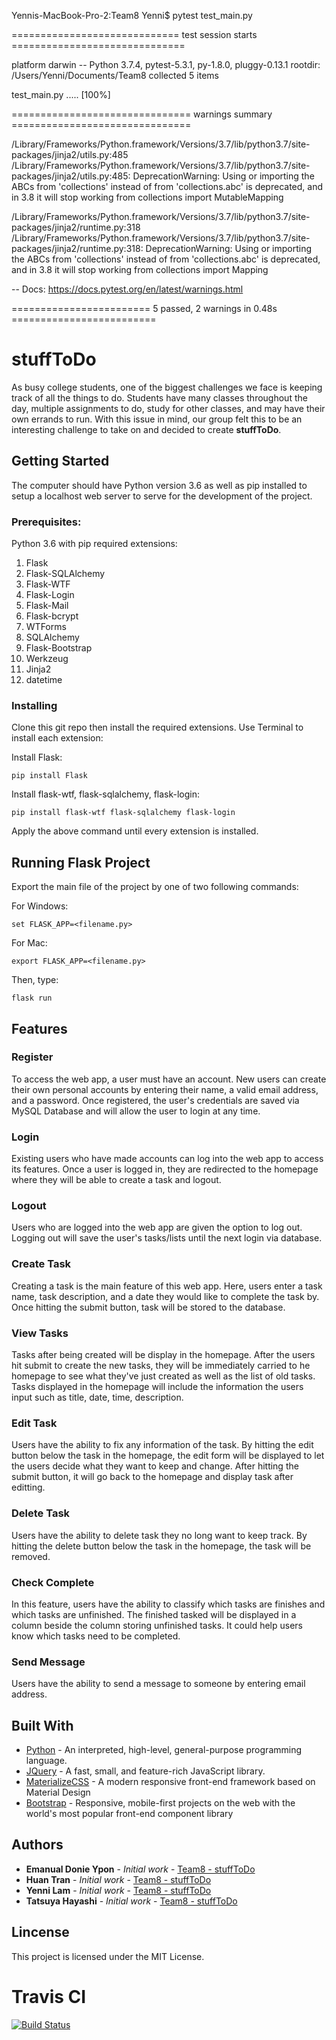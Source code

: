 Yennis-MacBook-Pro-2:Team8 Yenni$ pytest test_main.py

============================= test session starts ==============================

platform darwin -- Python 3.7.4, pytest-5.3.1, py-1.8.0, pluggy-0.13.1
rootdir: /Users/Yenni/Documents/Team8
collected 5 items                                                              

test_main.py .....                                                       [100%]

=============================== warnings summary ===============================

/Library/Frameworks/Python.framework/Versions/3.7/lib/python3.7/site-packages/jinja2/utils.py:485
  /Library/Frameworks/Python.framework/Versions/3.7/lib/python3.7/site-packages/jinja2/utils.py:485: DeprecationWarning: Using or importing the ABCs from 'collections' instead of from 'collections.abc' is deprecated, and in 3.8 it will stop working
    from collections import MutableMapping

/Library/Frameworks/Python.framework/Versions/3.7/lib/python3.7/site-packages/jinja2/runtime.py:318
  /Library/Frameworks/Python.framework/Versions/3.7/lib/python3.7/site-packages/jinja2/runtime.py:318: DeprecationWarning: Using or importing the ABCs from 'collections' instead of from 'collections.abc' is deprecated, and in 3.8 it will stop working
    from collections import Mapping

-- Docs: https://docs.pytest.org/en/latest/warnings.html

======================== 5 passed, 2 warnings in 0.48s =========================


# stuffToDo

As busy college students, one of the biggest challenges we face is keeping track of all the things to do. Students have many classes throughout the day, multiple assignments to do, study for other classes, and may have their own errands to run. With this issue in mind, our group felt this to be an interesting challenge to take on and decided to create **stuffToDo**. 

## Getting Started

The computer should have Python version 3.6 as well as pip installed to setup a localhost web server to serve for the development of the project.

### Prerequisites:

Python 3.6 with pip required extensions:

1. Flask
2. Flask-SQLAlchemy
3. Flask-WTF
4. Flask-Login
5. Flask-Mail
6. Flask-bcrypt
7. WTForms
8. SQLAlchemy
9. Flask-Bootstrap
10. Werkzeug
11. Jinja2
12. datetime

### Installing

Clone this git repo then install the required extensions. 
Use Terminal to install each extension:

Install Flask:
```
pip install Flask
```
Install flask-wtf, flask-sqlalchemy, flask-login:
```
pip install flask-wtf flask-sqlalchemy flask-login
```
Apply the above command until every extension is installed.

## Running Flask Project

Export the main file of the project by one of two following commands:

For Windows:
```
set FLASK_APP=<filename.py>
```
For Mac:
```
export FLASK_APP=<filename.py>
```

Then, type:
```
flask run
```

## Features

### Register ####
To access the web app, a user must have an account. New users can create their own personal accounts by entering their name, a valid email address, and a password. Once registered, the user's credentials are saved via MySQL Database and will allow the user to login at any time. 

### Login
Existing users who have made accounts can log into the web app to access its features. Once a user is logged in, they are redirected to the homepage where they will be able to create a task and logout.

### Logout 
Users who are logged into the web app are given the option to log out. Logging out will save the user's tasks/lists until the next login via database. 

### Create Task
Creating a task is the main feature of this web app. Here, users enter a task name, task description, and a date they would like to complete the task by. Once hitting the submit button, task will be stored to the database.

### View Tasks
Tasks after being created will be display in the homepage. After the users hit submit to create the new tasks, they will be immediately carried to he homepage to see what they've just created as well as the list of old tasks. Tasks displayed in the homepage will include the information the users input such as title, date, time, description.

### Edit Task
Users have the ability to fix any information of the task. By hitting the edit button below the task in the homepage, the edit form will be displayed to let the users decide what they want to keep and change. After hitting the submit button, it will go back to the homepage and display task after editting.  

### Delete Task
Users have the ability to delete task they no long want to keep track. By hitting the delete button below the task in the homepage, the task will be removed.

### Check Complete
In this feature, users have the ability to classify which tasks are finishes and which tasks are unfinished. The finished tasked will be displayed in a column beside the column storing unfinished tasks. It could help users know which tasks need to be completed.

### Send Message
Users have the ability to send a message to someone by entering email address.

## Built With

* [Python](https://www.python.org/) - An interpreted, high-level, general-purpose programming language.
* [JQuery](https://www.jquery.com) - A fast, small, and feature-rich JavaScript library.
* [MaterializeCSS](https://materializecss.com/) - A modern responsive front-end framework based on Material Design
* [Bootstrap](https://getbootstrap.com) - Responsive, mobile-first projects on the web with the world's most popular front-end component library

## Authors 

* **Emanual Donie Ypon** - *Initial work* - [Team8 - stuffToDo](https://github.com/donieypon/Team8)
* **Huan Tran** - *Initial work* - [Team8 - stuffToDo](https://github.com/donieypon/Team8)
* **Yenni Lam** - *Initial work* - [Team8 - stuffToDo](https://github.com/donieypon/Team8)
* **Tatsuya Hayashi** - *Initial work* - [Team8 - stuffToDo](https://github.com/donieypon/Team8)

## Lincense

This project is licensed under the MIT License.

# Travis CI

[![Build Status](https://travis-ci.com/donieypon/Team8.svg?branch=master)](https://travis-ci.com/donieypon/Team8)
